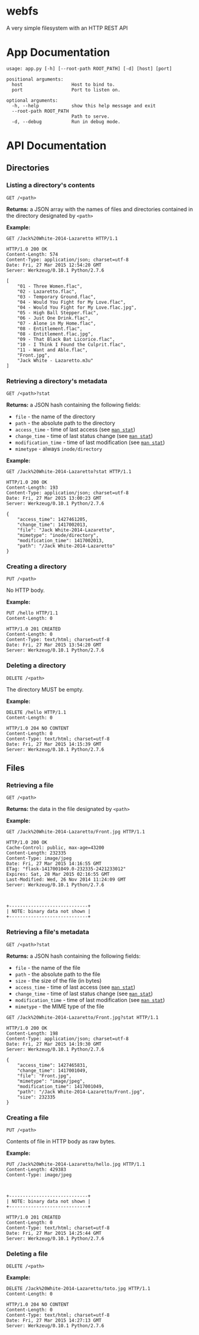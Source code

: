 # webfs
A very simple filesystem with an HTTP REST API

# App Documentation

```
usage: app.py [-h] [--root-path ROOT_PATH] [-d] [host] [port]

positional arguments:
  host                  Host to bind to.
  port                  Port to listen on.

optional arguments:
  -h, --help            show this help message and exit
  --root-path ROOT_PATH
                        Path to serve.
  -d, --debug           Run in debug mode.
```

# API Documentation

## Directories

### Listing a directory's contents

```
GET /<path>
```

**Returns:** a JSON array with the names of files and directories contained in the directory designated by `<path>`

**Example:**

```
GET /Jack%20White-2014-Lazaretto HTTP/1.1
```

```
HTTP/1.0 200 OK
Content-Length: 574
Content-Type: application/json; charset=utf-8
Date: Fri, 27 Mar 2015 12:54:20 GMT
Server: Werkzeug/0.10.1 Python/2.7.6

[
    "01 - Three Women.flac", 
    "02 - Lazaretto.flac", 
    "03 - Temporary Ground.flac", 
    "04 - Would You Fight for My Love.flac", 
    "04 - Would You Fight for My Love.flac.jpg", 
    "05 - High Ball Stepper.flac", 
    "06 - Just One Drink.flac", 
    "07 - Alone in My Home.flac", 
    "08 - Entitlement.flac", 
    "08 - Entitlement.flac.jpg", 
    "09 - That Black Bat Licorice.flac", 
    "10 - I Think I Found the Culprit.flac", 
    "11 - Want and Able.flac",
    "Front.jpg",
    "Jack White - Lazaretto.m3u"
]
```

### Retrieving a directory's metadata

```
GET /<path>?stat
```

**Returns:** a JSON hash containing the following fields:

 * `file` - the name of the directory
 * `path` - the absolute path to the directory
 * `access_time` - time of last access (see [`man stat`](http://linux.die.net/man/2/stat))
 * `change_time` - time of last status change (see [`man stat`](http://linux.die.net/man/2/stat))
 * `modification_time` - time of last modification (see [`man stat`](http://linux.die.net/man/2/stat))
 * `mimetype` - always `inode/directory`

**Example:**

```
GET /Jack%20White-2014-Lazaretto?stat HTTP/1.1
```

```
HTTP/1.0 200 OK
Content-Length: 193
Content-Type: application/json; charset=utf-8
Date: Fri, 27 Mar 2015 13:00:23 GMT
Server: Werkzeug/0.10.1 Python/2.7.6

{
    "access_time": 1427461205, 
    "change_time": 1417002013, 
    "file": "Jack White-2014-Lazaretto", 
    "mimetype": "inode/directory", 
    "modification_time": 1417002013, 
    "path": "/Jack White-2014-Lazaretto"
}
```

### Creating a directory

```
PUT /<path>
```

No HTTP body.

**Example:**

```
PUT /hello HTTP/1.1
Content-Length: 0
```

```
HTTP/1.0 201 CREATED
Content-Length: 0
Content-Type: text/html; charset=utf-8
Date: Fri, 27 Mar 2015 13:54:20 GMT
Server: Werkzeug/0.10.1 Python/2.7.6
```

### Deleting a directory

```
DELETE /<path>
```

The directory MUST be empty.

**Example:**

```
DELETE /hello HTTP/1.1
Content-Length: 0
```

```
HTTP/1.0 204 NO CONTENT
Content-Length: 0
Content-Type: text/html; charset=utf-8
Date: Fri, 27 Mar 2015 14:15:39 GMT
Server: Werkzeug/0.10.1 Python/2.7.6
```

## Files

### Retrieving a file

```
GET /<path>
```

**Returns:** the data in the file designated by `<path>`

**Example:**

```
GET /Jack%20White-2014-Lazaretto/Front.jpg HTTP/1.1
```

```
HTTP/1.0 200 OK
Cache-Control: public, max-age=43200
Content-Length: 232335
Content-Type: image/jpeg
Date: Fri, 27 Mar 2015 14:16:55 GMT
ETag: "flask-1417001049.0-232335-2421233012"
Expires: Sat, 28 Mar 2015 02:16:55 GMT
Last-Modified: Wed, 26 Nov 2014 11:24:09 GMT
Server: Werkzeug/0.10.1 Python/2.7.6



+-----------------------------+
| NOTE: binary data not shown |
+-----------------------------+
```

### Retrieving a file's metadata

```
GET /<path>?stat
```

**Returns:** a JSON hash containing the following fields:

 * `file` - the name of the file
 * `path` - the absolute path to the file
 * `size` - the size of the file (in bytes)
 * `access_time` - time of last access (see [`man stat`](http://linux.die.net/man/2/stat))
 * `change_time` - time of last status change (see [`man stat`](http://linux.die.net/man/2/stat))
 * `modification_time` - time of last modification (see [`man stat`](http://linux.die.net/man/2/stat))
 * `mimetype` - the MIME type of the file

```
GET /Jack%20White-2014-Lazaretto/Front.jpg?stat HTTP/1.1
```

```
HTTP/1.0 200 OK
Content-Length: 198
Content-Type: application/json; charset=utf-8
Date: Fri, 27 Mar 2015 14:19:30 GMT
Server: Werkzeug/0.10.1 Python/2.7.6

{
    "access_time": 1427465831, 
    "change_time": 1417001049, 
    "file": "Front.jpg", 
    "mimetype": "image/jpeg", 
    "modification_time": 1417001049, 
    "path": "/Jack White-2014-Lazaretto/Front.jpg", 
    "size": 232335
}
```

### Creating a file

```
PUT /<path>
```

Contents of file in HTTP body as raw bytes.

**Example:**

```
PUT /Jack%20White-2014-Lazaretto/hello.jpg HTTP/1.1
Content-Length: 429383
Content-Type: image/jpeg



+-----------------------------+
| NOTE: binary data not shown |
+-----------------------------+
```

```
HTTP/1.0 201 CREATED
Content-Length: 0
Content-Type: text/html; charset=utf-8
Date: Fri, 27 Mar 2015 14:25:44 GMT
Server: Werkzeug/0.10.1 Python/2.7.6
```

### Deleting a file

```
DELETE /<path>
```

**Example:**

```
DELETE /Jack%20White-2014-Lazaretto/toto.jpg HTTP/1.1
Content-Length: 0
```

```
HTTP/1.0 204 NO CONTENT
Content-Length: 0
Content-Type: text/html; charset=utf-8
Date: Fri, 27 Mar 2015 14:27:13 GMT
Server: Werkzeug/0.10.1 Python/2.7.6
```
